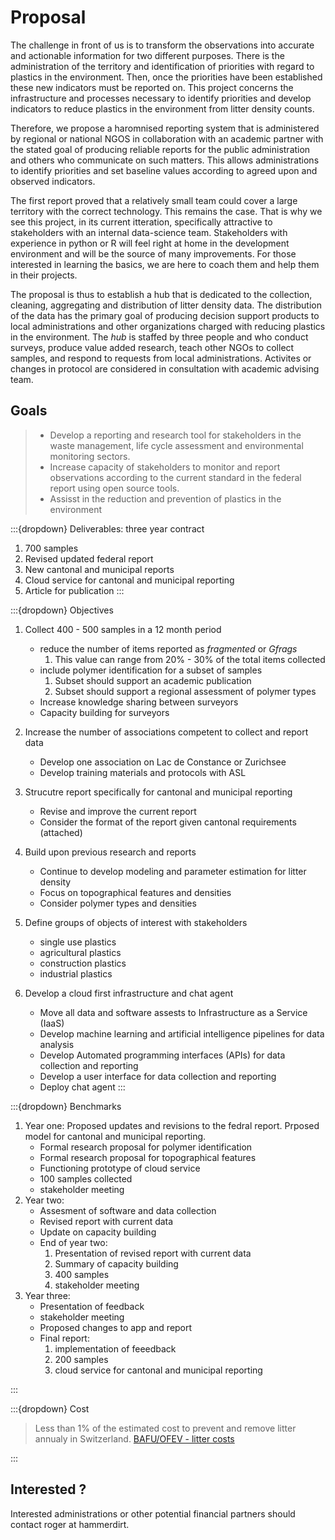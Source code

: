 # Proposal

The challenge in front of us is to transform the observations into accurate and actionable information for two different purposes. There is the administration of the territory and identification of priorities with regard to plastics in the environment. Then, once the priorities have been established these new indicators must be reported on. This project concerns the infrastructure and processes necessary to identify priorities and develop indicators to reduce plastics in the environment from litter density counts.

Therefore, we propose a haromnised reporting system that is administered by regional or national NGOS in collaboration with an academic partner with the stated goal of producing reliable reports for the public administration and others who communicate on such matters. This allows administrations to identify priorities and set baseline values according to agreed upon and observed indicators. 

The first report proved that a relatively small team could cover a large territory with the correct technology. This remains the case. That is why we see this project, in its current itteration, specifically attractive to stakeholders with an internal data-science team. Stakeholders with experience in python or R will feel right at home in the development environment and will be the source of many improvements. For those interested in learning the basics, we are here to coach them and help them in their projects.

The proposal is thus to establish a hub that is dedicated to the collection, cleaning, aggregating and distribution of litter density data. The distribution of the data has the primary goal of producing decision support products to local administrations and other organizations charged with reducing plastics in the environment. The _hub_ is staffed by three people and who conduct surveys, produce value added research, teach other NGOs to collect samples, and respond to requests from local administrations. Activites or changes in protocol are considered in consultation with academic advising team. 

## Goals

> * Develop a reporting and research tool for stakeholders in the waste management, life cycle assessment and environmental monitoring sectors.
> * Increase capacity of stakeholders to monitor and report observations according to the current standard in the federal report using open source tools.
> * Assisst in the reduction and prevention of plastics in the environment

:::{dropdown} Deliverables: three year contract
1. 700 samples
2. Revised updated federal report
3. New cantonal and municipal reports
4. Cloud service for cantonal and municipal reporting
5. Article for publication
:::

:::{dropdown} Objectives
1. Collect 400 - 500 samples in a 12 month period
   * reduce the number of items reported as _fragmented_ or _Gfrags_ 
     1. This value can range from 20% - 30% of the total items collected
   * include polymer identification for a subset of samples
     1. Subset should support an academic publication
     2. Subset should support a regional assessment of polymer types
   * Increase knowledge sharing between surveyors
   * Capacity building for surveyors
   
2. Increase the number of associations competent to collect and report data
   * Develop one association on Lac de Constance or Zurichsee
   * Develop training materials and protocols with ASL 

3. Strucutre report specifically for cantonal and municipal reporting
   * Revise and improve the current report
   * Consider the format of the report given cantonal requirements (attached) 

4. Build upon previous research and reports
   * Continue to develop modeling and parameter estimation for litter density
   * Focus on topographical features and densities
   * Consider polymer types and densities

5. Define groups of objects of interest with stakeholders
   * single use plastics
   * agricultural plastics
   * construction plastics
   * industrial plastics

6. Develop a cloud first infrastructure and chat agent
   * Move all data and software assests to Infrastructure as a Service (IaaS)
   * Develop machine learning and artificial intelligence pipelines for data analysis
   * Develop Automated programming interfaces (APIs) for data collection and reporting
   * Develop a user interface for data collection and reporting
   * Deploy chat agent
:::

:::{dropdown} Benchmarks
1. Year one: Proposed updates and revisions to the fedral report. Prposed model for cantonal and municipal reporting.
   * Formal research proposal for polymer identification
   * Formal research proposal for topographical features
   * Functioning prototype of cloud service
   * 100 samples collected
   * stakeholder meeting
2. Year two: 
   * Assesment of software and data collection
   * Revised report with current data
   * Update on capacity building
   * End of year two:
     1. Presentation of revised report with current data
     2. Summary of capacity building
     3. 400 samples
     3. stakeholder meeting
3. Year three:
   * Presentation of feedback
   * stakeholder meeting
   * Proposed changes to app and report
   * Final report:
     1. implementation of feeedback
     2. 200 samples
     3. cloud service for cantonal and municipal reporting

:::

:::{dropdown} Cost

> Less than 1% of the estimated cost to prevent and remove litter annualy in Switzerland. [BAFU/OFEV - litter costs](https://www.bafu.admin.ch/bafu/en/home/topics/waste/publications-studies/publications/litter-dropping-costs-money.html)

:::


## Interested ?

Interested administrations or other potential financial partners should contact roger at hammerdirt.